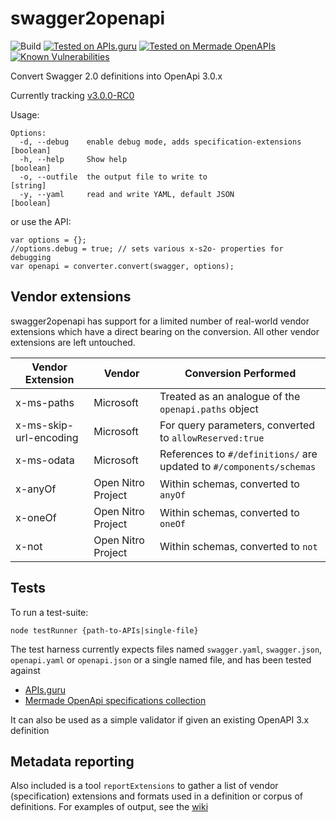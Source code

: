 # swagger2openapi

![Build](https://img.shields.io/travis/Mermade/swagger2openapi.svg) [![Tested on APIs.guru](https://api.apis.guru/badges/tested_on.svg)](https://APIs.guru) [![Tested on Mermade OpenAPIs](https://mermade.github.io/openapi_optimise/tested.svg)](https://github.com/mermade/openapi_specifications)
[![Known Vulnerabilities](https://snyk.io/test/npm/swagger2openapi/badge.svg)](https://snyk.io/test/npm/swagger2openapi)

Convert Swagger 2.0 definitions into OpenApi 3.0.x

Currently tracking [v3.0.0-RC0](https://github.com/OAI/OpenAPI-Specification/blob/3.0.0-rc0/versions/3.0.md)

Usage:

````
Options:
  -d, --debug    enable debug mode, adds specification-extensions      [boolean]
  -h, --help     Show help                                             [boolean]
  -o, --outfile  the output file to write to                            [string]
  -y, --yaml     read and write YAML, default JSON                     [boolean]
````

or use the API:

````
var options = {};
//options.debug = true; // sets various x-s2o- properties for debugging
var openapi = converter.convert(swagger, options);
````

## Vendor extensions

swagger2openapi has support for a limited number of real-world vendor extensions which have a direct bearing on the conversion. All other vendor extensions are left untouched.

Vendor Extension|Vendor|Conversion Performed
---|---|---
x-ms-paths|Microsoft|Treated as an analogue of the `openapi.paths` object
x-ms-skip-url-encoding|Microsoft|For query parameters, converted to `allowReserved:true`
x-ms-odata|Microsoft|References to `#/definitions/` are updated to `#/components/schemas`
x-anyOf|Open Nitro Project|Within schemas, converted to `anyOf`
x-oneOf|Open Nitro Project|Within schemas, converted to `oneOf`
x-not|Open Nitro Project|Within schemas, converted to `not`

## Tests

To run a test-suite:

````
node testRunner {path-to-APIs|single-file}
````

The test harness currently expects files named `swagger.yaml`, `swagger.json`, `openapi.yaml` or `openapi.json` or a single named file, and has been tested against

* [APIs.guru](https://github.com/APIs-guru/openapi-directory)
* [Mermade OpenApi specifications collection](https://github.com/mermade/openapi_specifications)

It can also be used as a simple validator if given an existing OpenAPI 3.x definition

## Metadata reporting

Also included is a tool `reportExtensions` to gather a list of vendor (specification) extensions and formats used in a definition or corpus of definitions. For examples of output, see the [wiki](https://github.com/mermade/swagger2openapi/wiki)
